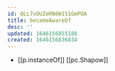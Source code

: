 ```yaml
---
id: QLL7vOUZeRN8W1S1GmPOA
title: becameAwareOf
desc: ''
updated: 1646156855188
created: 1646156836834
---
```



- [[p.instanceOf]] [[pc.Shapow]]
